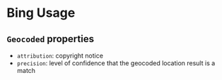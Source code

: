 # Bing Usage

## `Geocoded` properties

- `attribution`: copyright notice
- `precision`: level of confidence that the geocoded location result is a match
